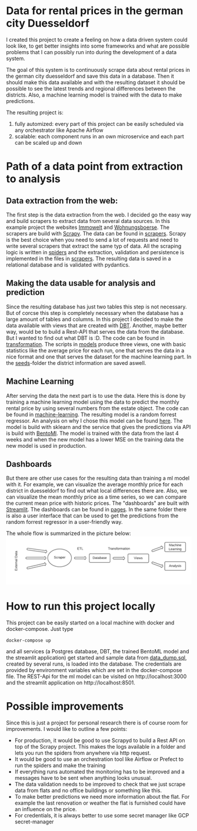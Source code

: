 # Data for rental prices in the german city Duesseldorf

I created this project to create a feeling on how a data driven system could look like, to get better insights
into some frameworks and what are possible problems that I can possibly run into during the development of a data system.

The goal of this system is to continuously scrape data about rental prices in the german city duesseldorf and save this data in a database.
Then it should make this data available and with the resulting dataset it should be possible to see the latest trends and regional differences
between the districts. Also, a machine learning model is trained with the data to make predictions.

The resulting project is:
1. fully automized: every part of this project can be easily scheduled via any orchestrator like Apache Airflow
2. scalable: each component runs in an own microservice and each part can be scaled up and down

# Path of a data point from extraction to analysis

## Data extraction from the web:
The first step is the data extraction from the web. I decided go the easy way and build scrapers to extract data from several data sources.
In this example project the websites [Immowelt](https://www.immowelt.de) and [Wohnungsboerse](www.wohnungsboerse.net).
The scrapers are build with [Scrapy](https://scrapy.org). The data can be found in [scrapers](scrapers).
Scrapy is the best choice when you need to send a lot of requests and need to write several scrapers that extract the same typ of data.
All the scraping logic is written in [spiders](scrapers%2Fscrapers%2Fspiders) and the extraction, validation and persistence is implemented in the files in [scrapers](scrapers%2Fscrapers).
The resulting data is saved in a relational database and is validated with pydantics.

## Making the data usable for analysis and prediction
Since the resulting database has just two tables this step is not necessary. But of corcse this step is completely necessary when the database has a large amount of tables and columns.
In this project I decided to make the data available with views that are created with [DBT](https://www.getdbt.com).
Another, maybe better way, would be to build a Rest-API that serves the data from the database. But I wanted to find out what DBT is :D.
The code can be found in [transformation](transformation).
The scripts in [models](transformation%2Fmodels) produce three views, one with basic statistics like the average price for each run,
one that serves the data in a nice format and one that serves the dataset for the machine learning part.
In the [seeds](transformation%2Fseeds)-folder the district information are saved aswell.

## Machine Learning
After serving the data the next part is to use the data. Here this is done by training a machine learning model using the data to predict the monthly rental price by using several numbers from the estate object.
The code can be found in [machine-learning](machine-learning).
The resulting model is a random forrest regressor. An analysis on why I chose this model can be found [here](machine-learning%2Fmodel%2Fmodel-selection.ipynb).
The model is build with sklearn and the service that gives the predictions via API is build with [BentoMl](https://www.bentoml.com).
The model is trained with the data from the last 4 weeks and when the new model has a lower MSE on the training data the new model is used in production.

## Dashboards
But there are other use cases for the resulting data than training a ml model with it.
For example, we can visualize the average monthly price for each district in duesseldorf to find out what local differences there are.
Also, we can visualize the mean monthly price as a time series, so we can compare the current mean price with historic prices.
The "dashboards" are built with [Streamlit](https://streamlit.io).
The dashboards can be found in [pages](user-interface%2Fpages).
In the same folder there is also a user interface that can be used to get the predictions from the random forrest regressor in a user-friendly way.

The whole flow is summarized in the picture below:
![chart.png](resources%2Fchart.png)

# How to run this project locally
This project can be easily started on a local machine with docker and docker-compose. Just type
```shell
docker-compose up
```
and all services (a Postgres database, DBT, the trained BentoML model and the streamlit application) get started and sample data from [data_dump.sql](data_dump.sql), created by several runs, is loaded
into the database.
The credentials are provided by environment variables which are set in the docker-compose file.
The REST-Api for the ml model can be visited on http://localhost:3000 and the streamlit application on http://localhost:8501.


# Possible improvements
Since this is just a project for personal research there is of course room for improvements. I would like to outline a few points:
- For production, it would be good to use Scrapyd to build a Rest API on top of the Scrapy project. This makes the logs available in a folder and lets you run the spiders from anywhere via http request.
- It would be good to use an orchestration tool like Airflow or Prefect to run the spiders and make the training
- If everything runs automated the monitoring has to be improved and a messages have to be sent when anything looks unusual.
- The data validation needs to be improved to check that we just scrape data from flats and no office buildings or something like this.
- To make better predictions we need more information about the flat. For example the last renovation or weather the flat is furnished could have an influence on the price.
- For credentials, it is always better to use some secret manager like GCP secret-manager
